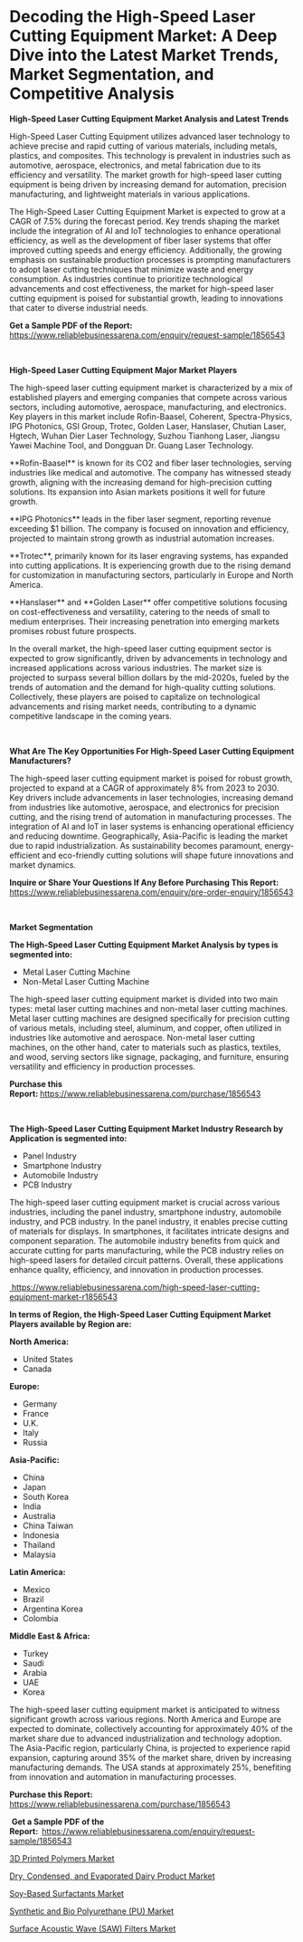 <p><h1>Decoding the High-Speed Laser Cutting Equipment Market: A Deep Dive into the Latest Market Trends, Market Segmentation, and Competitive Analysis</h1></p><p><strong>High-Speed Laser Cutting Equipment Market Analysis and Latest Trends</strong></p>
<p><p>High-Speed Laser Cutting Equipment utilizes advanced laser technology to achieve precise and rapid cutting of various materials, including metals, plastics, and composites. This technology is prevalent in industries such as automotive, aerospace, electronics, and metal fabrication due to its efficiency and versatility. The market growth for high-speed laser cutting equipment is being driven by increasing demand for automation, precision manufacturing, and lightweight materials in various applications.</p><p>The High-Speed Laser Cutting Equipment Market is expected to grow at a CAGR of 7.5% during the forecast period. Key trends shaping the market include the integration of AI and IoT technologies to enhance operational efficiency, as well as the development of fiber laser systems that offer improved cutting speeds and energy efficiency. Additionally, the growing emphasis on sustainable production processes is prompting manufacturers to adopt laser cutting techniques that minimize waste and energy consumption. As industries continue to prioritize technological advancements and cost effectiveness, the market for high-speed laser cutting equipment is poised for substantial growth, leading to innovations that cater to diverse industrial needs.</p></p>
<p><strong>Get a Sample PDF of the Report:&nbsp;</strong> <a href="https://www.reliablebusinessarena.com/enquiry/request-sample/1856543?utm_campaign=2016&utm_medium=2&utm_source=Github&utm_content=ia&utm_term=08012025&utm_id=high-speed-laser-cutting-equipment">https://www.reliablebusinessarena.com/enquiry/request-sample/1856543</a></p>
<p>&nbsp;</p>
<p><strong>High-Speed Laser Cutting Equipment Major Market Players</strong></p>
<p><p>The high-speed laser cutting equipment market is characterized by a mix of established players and emerging companies that compete across various sectors, including automotive, aerospace, manufacturing, and electronics. Key players in this market include Rofin-Baasel, Coherent, Spectra-Physics, IPG Photonics, GSI Group, Trotec, Golden Laser, Hanslaser, Chutian Laser, Hgtech, Wuhan Dier Laser Technology, Suzhou Tianhong Laser, Jiangsu Yawei Machine Tool, and Dongguan Dr. Guang Laser Technology.</p><p>**Rofin-Baasel** is known for its CO2 and fiber laser technologies, serving industries like medical and automotive. The company has witnessed steady growth, aligning with the increasing demand for high-precision cutting solutions. Its expansion into Asian markets positions it well for future growth.</p><p>**IPG Photonics** leads in the fiber laser segment, reporting revenue exceeding $1 billion. The company is focused on innovation and efficiency, projected to maintain strong growth as industrial automation increases.</p><p>**Trotec**, primarily known for its laser engraving systems, has expanded into cutting applications. It is experiencing growth due to the rising demand for customization in manufacturing sectors, particularly in Europe and North America.</p><p>**Hanslaser** and **Golden Laser** offer competitive solutions focusing on cost-effectiveness and versatility, catering to the needs of small to medium enterprises. Their increasing penetration into emerging markets promises robust future prospects.</p><p>In the overall market, the high-speed laser cutting equipment sector is expected to grow significantly, driven by advancements in technology and increased applications across various industries. The market size is projected to surpass several billion dollars by the mid-2020s, fueled by the trends of automation and the demand for high-quality cutting solutions. Collectively, these players are poised to capitalize on technological advancements and rising market needs, contributing to a dynamic competitive landscape in the coming years.</p></p>
<p>&nbsp;</p>
<p><strong>What Are The Key Opportunities For High-Speed Laser Cutting Equipment Manufacturers?</strong></p>
<p><p>The high-speed laser cutting equipment market is poised for robust growth, projected to expand at a CAGR of approximately 8% from 2023 to 2030. Key drivers include advancements in laser technologies, increasing demand from industries like automotive, aerospace, and electronics for precision cutting, and the rising trend of automation in manufacturing processes. The integration of AI and IoT in laser systems is enhancing operational efficiency and reducing downtime. Geographically, Asia-Pacific is leading the market due to rapid industrialization. As sustainability becomes paramount, energy-efficient and eco-friendly cutting solutions will shape future innovations and market dynamics.</p></p>
<p><strong>Inquire or Share Your Questions If Any Before Purchasing This Report:</strong> <a href="https://www.reliablebusinessarena.com/enquiry/pre-order-enquiry/1856543?utm_campaign=2016&utm_medium=2&utm_source=Github&utm_content=ia&utm_term=08012025&utm_id=high-speed-laser-cutting-equipment">https://www.reliablebusinessarena.com/enquiry/pre-order-enquiry/1856543</a></p>
<p>&nbsp;</p>
<p><strong>Market Segmentation</strong></p>
<p><strong>The High-Speed Laser Cutting Equipment Market Analysis by types is segmented into:</strong></p>
<p><ul><li>Metal Laser Cutting Machine</li><li>Non-Metal Laser Cutting Machine</li></ul></p>
<p><p>The high-speed laser cutting equipment market is divided into two main types: metal laser cutting machines and non-metal laser cutting machines. Metal laser cutting machines are designed specifically for precision cutting of various metals, including steel, aluminum, and copper, often utilized in industries like automotive and aerospace. Non-metal laser cutting machines, on the other hand, cater to materials such as plastics, textiles, and wood, serving sectors like signage, packaging, and furniture, ensuring versatility and efficiency in production processes.</p></p>
<p><strong>Purchase this Report:&nbsp;</strong><a href="https://www.reliablebusinessarena.com/purchase/1856543?utm_campaign=2016&utm_medium=2&utm_source=Github&utm_content=ia&utm_term=08012025&utm_id=high-speed-laser-cutting-equipment">https://www.reliablebusinessarena.com/purchase/1856543</a></p>
<p>&nbsp;</p>
<p><strong>The High-Speed Laser Cutting Equipment Market Industry Research by Application is segmented into:</strong></p>
<p><ul><li>Panel Industry</li><li>Smartphone Industry</li><li>Automobile Industry</li><li>PCB Industry</li></ul></p>
<p><p>The high-speed laser cutting equipment market is crucial across various industries, including the panel industry, smartphone industry, automobile industry, and PCB industry. In the panel industry, it enables precise cutting of materials for displays. In smartphones, it facilitates intricate designs and component separation. The automobile industry benefits from quick and accurate cutting for parts manufacturing, while the PCB industry relies on high-speed lasers for detailed circuit patterns. Overall, these applications enhance quality, efficiency, and innovation in production processes.</p></p>
<p><a href="https://www.reliablebusinessarena.com/high-speed-laser-cutting-equipment-market-r1856543?utm_campaign=2016&utm_medium=2&utm_source=Github&utm_content=ia&utm_term=08012025&utm_id=high-speed-laser-cutting-equipment">&nbsp;https://www.reliablebusinessarena.com/high-speed-laser-cutting-equipment-market-r1856543</a></p>
<p><strong>In terms of Region, the High-Speed Laser Cutting Equipment Market Players available by Region are:</strong></p>
<p>
    <p> <strong> North America: </strong>
        <ul>
            <li>United States</li>
            <li>Canada</li>
        </ul>
        </p> 
    <p> <strong> Europe: </strong>
        <ul>
            <li>Germany</li>
            <li>France</li>
            <li>U.K.</li>
            <li>Italy</li>
            <li>Russia</li>
        </ul>
        </p> 
    <p> <strong> Asia-Pacific: </strong>
        <ul>
            <li>China</li>
            <li>Japan</li>
            <li>South Korea</li>
            <li>India</li>
            <li>Australia</li>
            <li>China Taiwan</li>
            <li>Indonesia</li>
            <li>Thailand</li>
            <li>Malaysia</li>
        </ul>
        </p> 
    <p> <strong> Latin America: </strong>
        <ul>
            <li>Mexico</li>
            <li>Brazil</li>
            <li>Argentina Korea</li>
            <li>Colombia</li>
        </ul>
        </p> 
    <p> <strong> Middle East & Africa: </strong>
        <ul>
            <li>Turkey</li>
            <li>Saudi</li>
            <li>Arabia</li>
            <li>UAE</li>
            <li>Korea</li>
        </ul>
    </p>
    </p>
<p><p>The high-speed laser cutting equipment market is anticipated to witness significant growth across various regions. North America and Europe are expected to dominate, collectively accounting for approximately 40% of the market share due to advanced industrialization and technology adoption. The Asia-Pacific region, particularly China, is projected to experience rapid expansion, capturing around 35% of the market share, driven by increasing manufacturing demands. The USA stands at approximately 25%, benefiting from innovation and automation in manufacturing processes.</p></p>
<p><strong>Purchase this Report: </strong><a href="https://www.reliablebusinessarena.com/purchase/1856543?utm_campaign=2016&utm_medium=2&utm_source=Github&utm_content=ia&utm_term=08012025&utm_id=high-speed-laser-cutting-equipment">https://www.reliablebusinessarena.com/purchase/1856543</a></p>
<p>&nbsp;<strong>Get a Sample PDF of the Report:&nbsp;&nbsp;</strong><a href="https://www.reliablebusinessarena.com/enquiry/request-sample/1856543?utm_campaign=2016&utm_medium=2&utm_source=Github&utm_content=ia&utm_term=08012025&utm_id=high-speed-laser-cutting-equipment">https://www.reliablebusinessarena.com/enquiry/request-sample/1856543</a></p>
<p><strong></strong></p>
<p><p><a href="https://www.linkedin.com/pulse/3d-printed-polymers-market-projected-significant-growth-competition-kkjpe?utm_campaign=2016&utm_medium=2&utm_source=Github&utm_content=ia&utm_term=08012025&utm_id=high-speed-laser-cutting-equipment">3D Printed Polymers Market</a></p><p><a href="https://www.linkedin.com/pulse/experts-forecast-significant-growth-dry-condensed-evaporated-98mkf?utm_campaign=2016&utm_medium=2&utm_source=Github&utm_content=ia&utm_term=08012025&utm_id=high-speed-laser-cutting-equipment">Dry, Condensed, and Evaporated Dairy Product Market</a></p><p><a href="https://www.linkedin.com/pulse/soy-based-surfactants-market-size-analysis-2025-2032-deployment-vuk7e?utm_campaign=2016&utm_medium=2&utm_source=Github&utm_content=ia&utm_term=08012025&utm_id=high-speed-laser-cutting-equipment">Soy-Based Surfactants Market</a></p><p><a href="https://www.linkedin.com/pulse/valuation-production-cost-growth-factors-synthetic-bio-polyurethane-uypic?utm_campaign=2016&utm_medium=2&utm_source=Github&utm_content=ia&utm_term=08012025&utm_id=high-speed-laser-cutting-equipment">Synthetic and Bio Polyurethane (PU) Market</a></p><p><a href="https://www.linkedin.com/pulse/surface-acoustic-wave-saw-filters-market-analysis-size-share-trends-ykcqc?utm_campaign=2016&utm_medium=2&utm_source=Github&utm_content=ia&utm_term=08012025&utm_id=high-speed-laser-cutting-equipment">Surface Acoustic Wave (SAW) Filters Market</a></p></p>